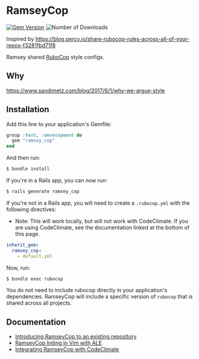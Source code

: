 # RamseyCop

[![Gem Version](https://badge.fury.io/rb/ramsey_cop.svg)](https://badge.fury.io/rb/ramsey_cop)
![Number of Downloads](https://img.shields.io/gem/dt/ramsey_cop)

Inspired by https://blog.percy.io/share-rubocop-rules-across-all-of-your-repos-f3281fbd71f8

Ramsey shared [RuboCop](https://github.com/rubocop-hq/rubocop) style configs.

## Why

https://www.sandimetz.com/blog/2017/6/1/why-we-argue-style

## Installation

Add this line to your application's Gemfile:

```ruby
group :test, :development do
  gem "ramsey_cop"
end
```

And then run:

```bash
$ bundle install
```

If you're in a Rails app, you can now run:
```bash
$ rails generate ramsey_cop
```

If you're not in a Rails app, you will need to create a `.rubocop.yml` with the following directives:
 - Note: This will work locally, but will not work with CodeClimate. If you are using CodeClimate, see the documentation linked at the bottom of this page.
```yaml
inherit_gem:
  ramsey_cop:
    - default.yml
```

Now, run:

```bash
$ bundle exec rubocop
```

You do not need to include rubocop directly in your application's dependencies. RamseyCop will include a specific version of `rubocop` that is shared across all projects.

## Documentation

* [Introducing RamseyCop to an existing repository](/documentation/existing-repositories.md)
* [RamseyCop linting in Vim with ALE](/documentation/vim-tips.md)
* [Integrating RamseyCop with CodeClimate](/documentation/codeclimate-setup.md)
